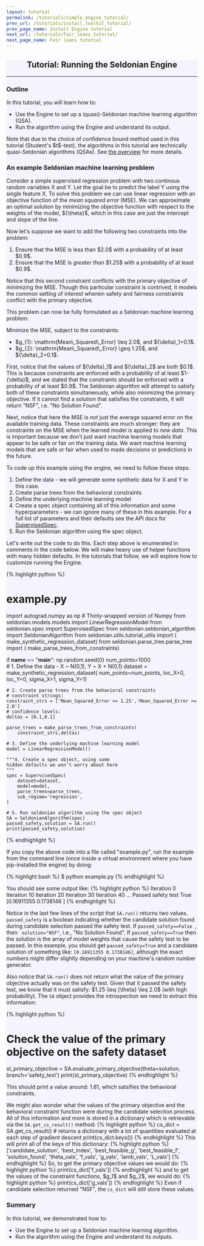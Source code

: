 ```yaml
---
layout: tutorial
permalink: /tutorials/simple_engine_tutorial/
prev_url: /tutorials/install_toolkit_tutorial/
prev_page_name: Install Engine tutorial
next_url: /tutorials/fair_loans_tutorial/
next_page_name: Fair loans tutorial
---
```


<!-- Main Container -->
<div class="container p-3 my-2 border" style="background-color: #f3f4fc;">
    <h2 align="center" class="mb-3">Tutorial: Running the Seldonian Engine</h2>
    <hr class="my-4">
    <h3>Outline</h3>
    <p>In this tutorial, you will learn how to:
    <ul>
        <li>Use the Engine to set up a (quasi)-Seldonian machine learning algorithm (QSA).</li>
        <li>Run the algorithm using the Engine and understand its output.</li>
    </ul>
    Note that due to the choice of confidence bound method used in this tutorial (Student's $t$-test), the algorithms in this tutorial are technically quasi-Seldonian algorithms (QSAs). See <a href="{{ "/overview/#algorithm" | relative_url}}">the overview</a> for more details.
    </p>
    <h3> An example Seldonian machine learning problem </h3>
    <p>
        Consider a simple supervised regression problem with two continous random variables X and Y. Let the goal be to predict the label Y using the single feature X. To solve this problem we can use linear regression with an objective function of the <i>mean squared error</i> (MSE). We can approximate an optimal solution by minimizing the objective function with respect to the weights of the model, ${\theta}$, which in this case are just the intercept and slope of the line.
    </p>
    <p>
        Now let's suppose we want to add the following two constraints into the problem:
    </p>
    <ol>
        <li>Ensure that the MSE is less than $2.0$ with a probability of at least $0.9$. </li>  
        <li>Ensure that the MSE is <i>greater than</i> $1.25$ with a probability of at least $0.9$.</li>
    </ol> 
    <p>
        Notice that this second constraint conflicts with the primary objective of minimizing the MSE. Though this particular constraint is contrived, it models the common setting of interest wherein safety and fairness constraints conflict with the primary objective.
    </p>
    <p>
        This problem can now be fully formulated as a Seldonian machine learning problem:
    </p>
    <p>
        Minimize the MSE, subject to the constraints:
    </p>
    <ul>
        <li>
            $g_{1}: \mathrm{Mean\_Squared\_Error} \leq 2.0$, and ${\delta}_1=0.1$.  
        </li>
        <li>
            $g_{2}: \mathrm{Mean\_Squared\_Error} \geq 1.25$, and ${\delta}_2=0.1$.
        </li>
    </ul>
    <p>
        First, notice that the values of ${\delta}_1$ and ${\delta}_2$ are both $0.1$. This is because constraints are enforced with a probability of at least $1-{\delta}$, and we stated that the constraints should be enforced with a probability of at least $0.9$. The Seldonian algorithm will attempt to satisfy both of these constraints simultaneously, while also minimizing the primary objective. If it cannot find a solution that satisfies the constraints, it will return "NSF", i.e. "No Solution Found". 
    </p>
    <p>
        Next, notice that here the MSE is <i>not</i> just the average squared error on the available training data. These constraints are much stronger: they are constraints on the MSE when the learned model is applied to <i>new data</i>. This is important because we don't just want machine learning models that appear to be safe or fair on the training data. We want machine learning models that are safe or fair when used to made decisions or predictions in the future.
    </p>
    <p>
        To code up this example using the engine, we need to follow these steps.
    </p>
    <ol>
        <li> Define the data - we will generate some synthetic data for X and Y in this case.</li>
        <li> Create parse trees from the behavioral constraints</li>
        <li> Define the underlying machine learning model </li>
        <li> Create a spec object containing all of this information and some hyperparameters - we can ignore many of these in this example. For a full list of parameters and their defaults see the API docs for <a href="https://seldonian-toolkit.github.io/Engine/build/html/_autosummary/seldonian.spec.SupervisedSpec.html#seldonian.spec.SupervisedSpec">SupervisedSpec</a>.</li>
        <li> Run the Seldonian algorithm using the spec object. </li>
    </ol>
    Let's write out the code to do this. Each step above is enumerated in comments in the code below. We will make heavy use of helper functions with many hidden defaults. In the tutorials that follow, we will explore how to customize running the Engine.
        

{% highlight python %}
# example.py
import autograd.numpy as np   # Thinly-wrapped version of Numpy
from seldonian.models.models import LinearRegressionModel
from seldonian.spec import SupervisedSpec
from seldonian.seldonian_algorithm import SeldonianAlgorithm
from seldonian.utils.tutorial_utils import (
    make_synthetic_regression_dataset)
from seldonian.parse_tree.parse_tree import (
    make_parse_trees_from_constraints)

if __name__ == "__main__":
    np.random.seed(0)
    num_points=1000  
    # 1. Define the data - X ~ N(0,1), Y ~ X + N(0,1)
    dataset = make_synthetic_regression_dataset(
        num_points=num_points,
        loc_X=0,
        loc_Y=0,
        sigma_X=1,
        sigma_Y=1)

    # 2. Create parse trees from the behavioral constraints 
    # constraint strings:
    constraint_strs = ['Mean_Squared_Error >= 1.25','Mean_Squared_Error <= 2.0']
    # confidence levels: 
    deltas = [0.1,0.1] 

    parse_trees = make_parse_trees_from_constraints(
        constraint_strs,deltas)

    # 3. Define the underlying machine learning model
    model = LinearRegressionModel()

    """4. Create a spec object, using some
    hidden defaults we won't worry about here
    """
    spec = SupervisedSpec(
        dataset=dataset,
        model=model,
        parse_trees=parse_trees,
        sub_regime='regression',
    )

    # 5. Run seldonian algorithm using the spec object
    SA = SeldonianAlgorithm(spec)
    passed_safety,solution = SA.run()
    print(passed_safety,solution)
{% endhighlight %}
<p>
If you copy the above code into a file called "example.py", run the example from the command line (once inside a virtual environment where you have pip-installed the engine) by doing:
</p>

<p>
{% highlight bash %}
$ python example.py
{% endhighlight %}
</p>
<p>
    You should see some output like:
{% highlight python %}
Iteration 0
Iteration 10
Iteration 20
Iteration 30
Iteration 40
...
Passed safety test
True [0.16911355 0.1738146 ]
{% endhighlight %}
    </p>
    <p>
    Notice in the last few lines of the script that <code class="highlight">SA.run()</code> returns two values. <code class="highlight">passed_safety</code> is a boolean indicating whether the candidate solution found during candidate selection passed the safety test. If <code class="highlight">passed_safety==False </code>, then <code class='highlight'> solution="NSF"</code>, i.e., "No Solution Found". If <code class="highlight">passed_safety==True</code> then the solution is the array of model weights that cause the safety test to be passed. In this example, you should get <code class="highlight">passed_safety=True</code> and a candidate solution of something like: <code class="highlight">[0.16911355 0.1738146]</code>, although the exact numbers might differ slightly depending on your machine's random number generator.
</p>
<p> Also notice that <code class="highlight">SA.run()</code> does not return what the value of the primary objective actually was on the safety test. Given that it passed the safety test, we know that it must satisfy: $1.25 \leq {\theta} \leq 2.0$ (with high probability). The <code class="highlight">SA</code> object provides the introspection we need to extract this information:

{% highlight python %}
# Check the value of the primary objective on the safety dataset
st_primary_objective = SA.evaluate_primary_objective(theta=solution,
branch='safety_test')
print(st_primary_objective)
{% endhighlight %}

This should print a value around: $1.61$, which satsifies the behavioral constraints. 
</p>

<p>
We might also wonder what the values of the primary objective and the behavioral constraint function were during the candidate selection process. All of this information and more is stored in a dictionary which is retrievable via the <code class="highlight">SA.get_cs_result()</code> method:
{% highlight python %}
cs_dict = SA.get_cs_result() # returns a dictionary with a lot of quantities evaluated at each step of gradient descent
print(cs_dict.keys())
{% endhighlight %}
This will print all of the keys of this dictionary:
{% highlight python %}
['candidate_solution', 'best_index', 'best_feasible_g', 'best_feasible_f', 'solution_found', 'theta_vals', 'f_vals', 'g_vals', 'lamb_vals', 'L_vals']
{% endhighlight %}
So, to get the primary objective values we would do:
{% highlight python %}
print(cs_dict['f_vals'])
{% endhighlight %}
and to get the values of the constraint functions, $g_1$ and $g_2$, we would do:
{% highlight python %}
print(cs_dict['g_vals'])
{% endhighlight %}
Even if candidate selection returned "NSF", the <code class="highlight">cs_dict</code> will still store these values.
</p>
    <h3>Summary</h3>
    <p>In this tutorial, we demonstrated how to:</p>
    <ul>
        <li>Use the Engine to set up a Seldonian machine learning algorithm.</li>
        <li>Run the algorithm using the Engine and understand its outputs.</li>
    </ul>
<p>
</p>

</div>